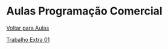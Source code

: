 # Aulas Programação Comercial

[Voltar para Aulas](../README.md)

[Trabalho Extra 01](trabalho-extra-01.pdf)